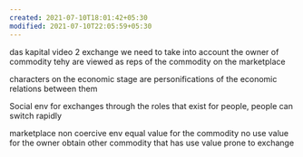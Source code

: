 ```yaml
---
created: 2021-07-10T18:01:42+05:30
modified: 2021-07-10T22:05:59+05:30
---
```


das kapital video 2
exchange
we need to take into account the owner of commodity tehy are viewed as reps of the commodity on the marketplace

characters on the economic stage are personifications of the economic relations between them

Social env for exchanges through the roles that exist for people, people can switch rapidly

marketplace non coercive env
equal value for the commodity
no use value for the owner
obtain other commodity that has use value
prone to exchange
